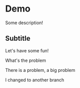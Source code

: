 # Demo

Some description!

## Subtitle

Let's have some fun!

What's the problem

There is a problem, a big problem

I changed to another branch
